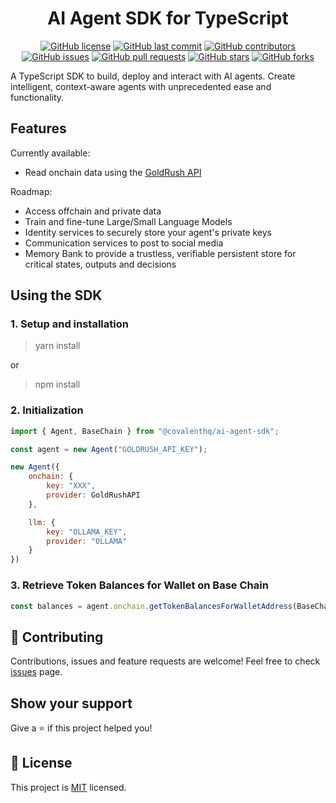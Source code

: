 <div align="center">

# AI Agent SDK for TypeScript

[![GitHub license](https://img.shields.io/github/license/covalenthq/ai-agent-sdk)](https://github.com/covalenthq/ai-agent-sdk/blob/main/LICENSE)
[![GitHub last commit](https://img.shields.io/github/last-commit/covalenthq/ai-agent-sdk)](https://github.com/covalenthq/ai-agent-sdk/commits/master)
[![GitHub contributors](https://img.shields.io/github/contributors/covalenthq/ai-agent-sdk)](https://github.com/covalenthq/ai-agent-sdk/graphs/contributors)
[![GitHub issues](https://img.shields.io/github/issues/covalenthq/ai-agent-sdk)](https://github.com/covalenthq/ai-agent-sdk/issues)
[![GitHub pull requests](https://img.shields.io/github/issues-pr/covalenthq/ai-agent-sdk)](https://github.com/covalenthq/ai-agent-sdk/pulls)
[![GitHub stars](https://img.shields.io/github/stars/covalenthq/ai-agent-sdk)](https://github.com/covalenthq/ai-agent-sdk/stargazers)
[![GitHub forks](https://img.shields.io/github/forks/covalenthq/ai-agent-sdk)](https://github.com/covalenthq/ai-agent-sdk/network/members)

</div>

<p>A TypeScript SDK to build, deploy and interact with AI agents. Create intelligent, context-aware agents with unprecedented ease and functionality.</p>

## Features

Currently available:
* Read onchain data using the [GoldRush API](https://goldrush.dev/)

Roadmap:
* Access offchain and private data
* Train and fine-tune Large/Small Language Models
* Identity services to securely store your agent's private keys
* Communication services to post to social media
* Memory Bank to provide a trustless, verifiable persistent store for critical states, outputs and decisions

## Using the SDK

### 1. Setup and installation

> yarn install

or 

> npm install

### 2. Initialization

```js
import { Agent, BaseChain } from "@covalenthq/ai-agent-sdk";

const agent = new Agent("GOLDRUSH_API_KEY");

new Agent({
    onchain: {
        key: "XXX",
        provider: GoldRushAPI
    },

    llm: {
        key: "OLLAMA_KEY",
        provider: "OLLAMA"
    }
})

```

### 3. Retrieve Token Balances for Wallet on Base Chain

```js
const balances = agent.onchain.getTokenBalancesForWalletAddress(BaseChain, "demo.eth");
```

## 🤝 Contributing

Contributions, issues and feature requests are welcome!
Feel free to check <a href="https://github.com/covalenthq/ai-agent-sdk/issues">issues</a> page.

## Show your support

Give a ⭐️ if this project helped you!

## 📝 License

This project is <a href="https://github.com/covalenthq/ai-agent-sdk/blob/main/LICENSE">MIT</a> licensed.
